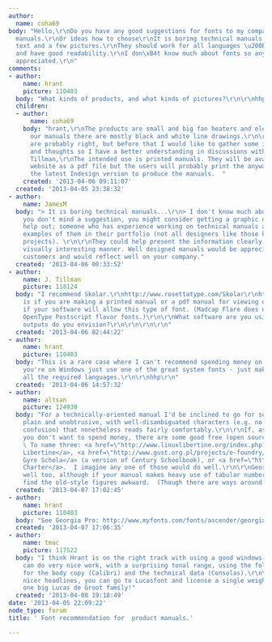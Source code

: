 ```yaml
---
author:
  name: coha69
body: "Hello,\r\nDo you have any good suggestions for fonts to my company's product
  manuals.\r\nOr ideas how to choose\r\nIt is boring technical manuals with lots of
  text and a few pictures.\r\nThey should work for all languages \u200B\u200Bin Europe
  and have good readability.\r\nI don\xB4t know much about fonts so any thoughts is
  appreciated.\r\n"
comments:
- author:
    name: hrant
    picture: 110403
  body: "What kinds of products, and what kinds of pictures?\r\n\r\nhhp\r\n"
  children:
  - author:
      name: coha69
    body: "hrant,\r\nThe products are small and big fan heaters and electrical cabinets.\r\nIn
      our manuals there are mostly black and white line drawings.\r\n\r\nJamseM, \r\nYou
      are probably right, but before that I would like to gather some information
      and thoughts so I have a better understanding in discussions with a designer.\r\n\r\nJ.
      Tillman,\r\nThe intended use is printed manuals. They will be available on our
      website as a pdf file but the users will probably print the anyway.\r\nWe use
      the latest Indesign version to produce the manuals.  "
    created: '2013-04-06 09:11:07'
  created: '2013-04-05 23:38:32'
- author:
    name: JamesM
  body: "> It is boring technical manuals...\r\n> I don't know much about fonts...\r\n\r\nIf
    you don't mind a suggestion, you might consider getting a graphic designer to
    help out; someone who has experience working on technical manuals and has good
    examples of them in their portfolio (not all designers like those kinds of technical
    projects). \r\n\r\nThey could help present the information clearly and in a more
    visually interesting manner. Well designed manuals would be appreciated by your
    customers and would reflect well on your company."
  created: '2013-04-06 00:33:52'
- author:
    name: J. Tillman
    picture: 118124
  body: "I recommend Skolar.\r\nhttp://www.rosettatype.com/Skolar\r\nhttp://www.fontshop.com/fonts/downloads/rosetta_type_foundry/skolar_pe_bundle_ot/\r\n\r\nThis
    is if you are making a printed manual or a pdf manual for viewing on screen. And
    if your software will allow this type of font. (Madcap Flare does not work with
    OpenType Postscript flavor fonts.)\r\n\r\nWhat software are you using and what
    outputs do you envision?\r\n\r\n\r\n\r\n"
  created: '2013-04-06 02:44:22'
- author:
    name: hrant
    picture: 110403
  body: "This is a rare case where I can't recommend spending money on a font. If
    you're on Windows just use one of the great system fonts - just make sure it covers
    all the required languages.\r\n\r\nhhp\r\n"
  created: '2013-04-06 14:57:32'
- author:
    name: altsan
    picture: 124930
  body: "For a technically-oriented manual I'd be inclined to go for something conservatively
    plain and unobtrusive, with well-disambiguated characters (e.g. no O/0 or 1/l/I
    confusion) that nonetheless reads fairly comfortably.\r\n\r\nIf, as Hrant suggests,
    you don't want to spend money, there are some good free (open source) options.
    \ To name three: <a href=\"http://www.linuxlibertine.org/index.php?id=1&L=1\">Linux
    Libertine</a>, <a href=\"http://www.gust.org.pl/projects/e-foundry/tex-gyre/schola/index_html\">TeX
    Gyre Schola</a> (a version of Century Schoolbook), or <a href=\"http://www.ctan.org/tex-archive/fonts/charter/\">Bitstream
    Charter</a>.  I imagine any one of those would do well.\r\n\r\nGeorgia might work
    well too, although if your manual makes heavy use of tabular numbers you might
    find the old-style figures awkward.  (Though there are ways around that, of course.)"
  created: '2013-04-07 17:02:45'
- author:
    name: hrant
    picture: 110403
  body: "See Georgia Pro: http://www.myfonts.com/fonts/ascender/georgia-pro/\r\n\r\nhhp\r\n"
  created: '2013-04-07 17:06:35'
- author:
    name: tmac
    picture: 117522
  body: "I think Hrant is on the right track with using a good windows font.\r\n\r\nYou
    can do very nice work, with a surprising tonal range, using the following:\r\n\r\nCalibri\r\nConsolas\r\n\r\nThat's
    for the body copy (Calibri) and the technical data (Consolas).\r\n\r\nFor making
    nicer headlines, you can go to Lucasfont and license a single weight of The Sans.\r\n\r\nIt's
    one big Lucas de Groot family!"
  created: '2013-04-08 19:18:49'
date: '2013-04-05 22:09:22'
node_type: forum
title: ' Font recommendation for  product manuals.'

---
```

